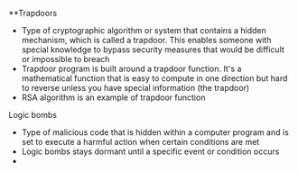 **Trapdoors
- Type of cryptographic algorithm or system that contains a hidden mechanism, which is called a trapdoor. This enables someone with special knowledge to bypass security measures that would be difficult or impossible to breach
- Trapdoor program is built around a trapdoor function. It's a mathematical function that is easy to compute in one direction but hard to reverse unless you have special information (the trapdoor)
- RSA algorithm is an example of trapdoor function

Logic bombs 
- Type of malicious code that is hidden within a computer program and is set to execute a harmful action when certain conditions are met
- Logic bombs stays dormant until a specific event or condition occurs
- 